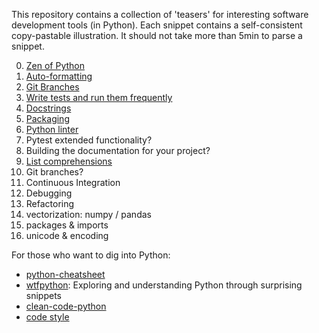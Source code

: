 This repository contains a collection of 'teasers' for interesting software development tools (in Python). Each snippet contains a self-consistent copy-pastable illustration. It should not take more than 5min to parse a snippet.

0) [Zen of Python](./00_zen_of_python/zen_of_python.md)
1) [Auto-formatting](./01_auto_formatting/auto_formatting.md)
2) [Git Branches](./02_git_branches/git_branches.md)
3) [Write tests and run them frequently](./03_pytest_git_hooks/pytest_git_hooks.md)
4) [Docstrings](./04_docstrings/docstrings.md)
5) [Packaging](./05_packaging/packaging.md)
6) [Python linter](./06_python_linter/python_linter.md)
7) Pytest extended functionality?
8) Building the documentation for your project?
9) [List comprehensions](./09_list_comprehensions/list_comprehensions.rst)
10) Git branches?
11) Continuous Integration
12) Debugging
13) Refactoring
14) vectorization: numpy / pandas
15) packages & imports
16) unicode & encoding

For those who want to dig into Python:

- [python-cheatsheet](https://gto76.github.io/python-cheatsheet/)
- [wtfpython](https://github.com/satwikkansal/wtfpython): Exploring and understanding Python through surprising snippets
- [clean-code-python](https://github.com/zedr/clean-code-python)
- [code style](https://docs.python-guide.org/writing/style/)
